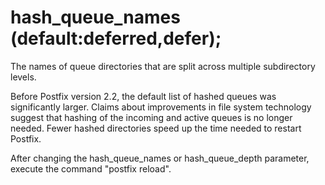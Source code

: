 # hash_queue_names (default:deferred,defer); 


The names of queue directories that are split across multiple
subdirectory levels.


 Before Postfix version 2.2, the default list of hashed queues
was significantly larger. Claims about improvements in file system
technology suggest that hashing of the incoming and active queues
is no longer needed. Fewer hashed directories speed up the time
needed to restart Postfix. 


After changing the hash_queue_names or hash_queue_depth parameter,
execute the command "postfix reload".




